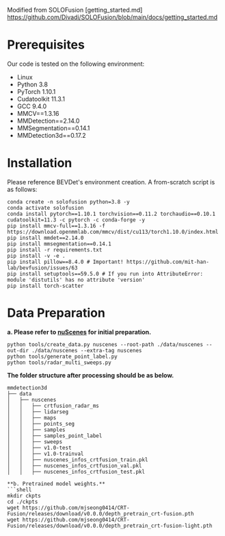Modified from SOLOFusion [getting_started.md] https://github.com/Divadi/SOLOFusion/blob/main/docs/getting_started.md


# Prerequisites
Our code is tested on the following environment:
- Linux
- Python 3.8
- PyTorch 1.10.1
- Cudatoolkit 11.3.1 
- GCC 9.4.0
- MMCV==1.3.16
- MMDetection==2.14.0
- MMSegmentation==0.14.1
- MMDetection3d==0.17.2

# Installation
Please reference BEVDet's environment creation. A from-scratch script is as follows:
```shell
conda create -n solofusion python=3.8 -y
conda activate solofusion
conda install pytorch==1.10.1 torchvision==0.11.2 torchaudio==0.10.1 cudatoolkit=11.3 -c pytorch -c conda-forge -y
pip install mmcv-full==1.3.16 -f https://download.openmmlab.com/mmcv/dist/cu113/torch1.10.0/index.html
pip install mmdet==2.14.0
pip install mmsegmentation==0.14.1
pip install -r requirements.txt
pip install -v -e .
pip install pillow==8.4.0 # Important! https://github.com/mit-han-lab/bevfusion/issues/63
pip install setuptools==59.5.0 # If you run into AttributeError: module 'distutils' has no attribute 'version'
pip install torch-scatter
```
# Data Preparation

**a. Please refer to [nuScenes](datasets/nuscenes_det.md) for initial preparation.**

```shell
python tools/create_data.py nuscenes --root-path ./data/nuscenes --out-dir ./data/nuscenes --extra-tag nuscenes
python tools/generate_point_label.py
python tools/radar_multi_sweeps.py
```

**The folder structure after processing should be as below.**

```
mmdetection3d
├── data
│   ├── nuscenes
│   │   ├── crtfusion_radar_ms
│   │   ├── lidarseg
│   │   ├── maps
│   │   ├── points_seg
│   │   ├── samples
│   │   ├── samples_point_label
│   │   ├── sweeps
│   │   ├── v1.0-test
│   │   ├── v1.0-trainval
│   │   ├── nuscenes_infos_crtfusion_train.pkl
│   │   ├── nuscenes_infos_crtfusion_val.pkl
│   │   ├── nuscenes_infos_crtfusion_test.pkl

**b. Pretrained model weights.**
```shell
mkdir ckpts
cd ./ckpts
wget https://github.com/mjseong0414/CRT-Fusion/releases/download/v0.0.0/depth_pretrain_crt-fusion.pth
wget https://github.com/mjseong0414/CRT-Fusion/releases/download/v0.0.0/depth_pretrain_crt-fusion-light.pth
```